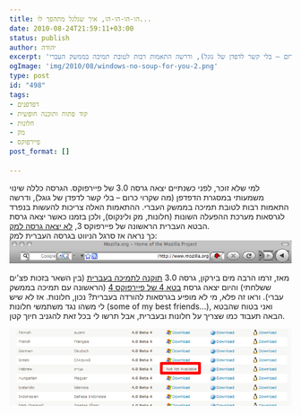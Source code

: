 ```yaml
---
title: הו-הו-הו-הו, איך שגלגל מתהפך לו...
date: 2010-08-24T21:59:11+03:00
status: publish
author: יהודה
excerpt: 'למי שלא זוכר, לפני כשנתיים יצאה גרסה 3.0 של פיירפוקס. הגרסה כללה שינוי משמעותי במסגרת הדפדפן (מה שקרוי כרום – בלי קשר לדפדן של גוגל), ודרשה התאמות רבות לטובת תמיכה בממשק העברי'
ogImage: 'img/2010/08/windows-no-soup-for-you-2.png'
type: post
id: "498"
tags:
- דפדפנים
- קוד פתוח ותוכנה חופשית
- חלונות
- מק
- פיירפוקס
post_format: []

---
```

למי שלא זוכר, לפני כשנתיים יצאה גרסה 3.0 של פיירפוקס. הגרסה כללה שינוי משמעותי במסגרת הדפדפן (מה שקרוי כרום – בלי קשר לדפדן של גוגל), ודרשה התאמות רבות לטובת תמיכה בממשק העברי. ההתאמות האלה צריכות להעשות בנפרד לגרסאות מערכת ההפעלה השונות (חלונות, מק ולינקוס), ולכן בזמנו כאשר יצאה גרסת הבטא העברית הראשונה של פיירפוקס 3, [לא יצאה גרסה למק](http://mozilla.org.il/news/2008/03/13/bug-hunting-season/).  
כך נראה אז סרגל הניווט בגרסה העברית למק:  
![סרגל נווט פיירפוקס 3.0 בעברית למק](/img/2010/08/windows-no-soup-for-you-1.png)

מאז, זרמו הרבה מים בירקון, גרסה 3.0 [תוקנה לתמיכה בעברית](http://mozilla.org.il/news/2008/04/24/firefox3-osx-theme/) (בין השאר בזכות פצ'ים ששלחתי) והיום יצאה גרסת [בטא 4 של פיירפוקס 4](http://www.mozilla.com/en-US/firefox/all-beta.html) (הראשונה עם תמיכה בממשק עברי). וראו זה פלא, מי לא מופיע בגרסאות להורדה בעברית? נכון, חלונות. אז לא שיש לי משהו נגד משתמשי חלונות (some of my best friends…), ואני בטוח שהבטא הבאה תעבוד כמו שצריך על חלונות ובעברית, אבל תרשו לי בכל זאת להגניב חיוך קטן.

![למי אין גרסה?](/img/2010/08/windows-no-soup-for-you-2.png)